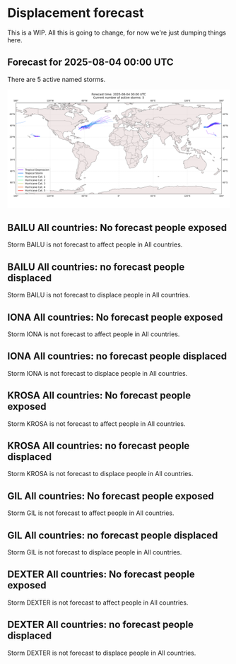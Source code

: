 # Displacement forecast

This is a WIP. All this is going to change, for now we're just dumping things here.
## Forecast for 2025-08-04 00:00 UTC

There are 5 active named storms.

![Active storm ensemble tracks](ECMWF_TC_tracks_20250804000000.png)

## BAILU All countries: No forecast people exposed

Storm BAILU is not forecast to affect people in All countries.

## BAILU All countries: no forecast people displaced

Storm BAILU is not forecast to displace people in All countries.

## IONA All countries: No forecast people exposed

Storm IONA is not forecast to affect people in All countries.

## IONA All countries: no forecast people displaced

Storm IONA is not forecast to displace people in All countries.

## KROSA All countries: No forecast people exposed

Storm KROSA is not forecast to affect people in All countries.

## KROSA All countries: no forecast people displaced

Storm KROSA is not forecast to displace people in All countries.

## GIL All countries: No forecast people exposed

Storm GIL is not forecast to affect people in All countries.

## GIL All countries: no forecast people displaced

Storm GIL is not forecast to displace people in All countries.

## DEXTER All countries: No forecast people exposed

Storm DEXTER is not forecast to affect people in All countries.

## DEXTER All countries: no forecast people displaced

Storm DEXTER is not forecast to displace people in All countries.

